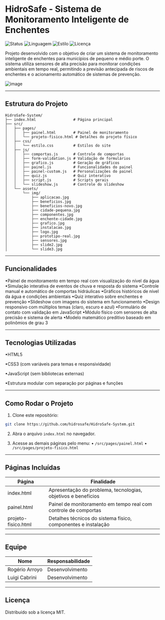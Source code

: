 # HidroSafe - Sistema de Monitoramento Inteligente de Enchentes

![Status](https://img.shields.io/badge/status-finalizado-brightgreen)
![Linguagem](https://img.shields.io/badge/HTML5%20%7C%20CSS%20%7C%20JS-blue)
![Estilo](https://img.shields.io/badge/design-responsivo-informational)
![Licença](https://img.shields.io/badge/licença-MIT-lightgrey)

Projeto desenvolvido com o objetivo de criar um sistema de monitoramento inteligente de enchentes para municípios de pequeno e médio porte. O sistema utiliza sensores de alta precisão para monitorar condições ambientais em tempo real, permitindo a previsão antecipada de riscos de enchentes e o acionamento automático de sistemas de prevenção.

![image](https://github.com/user-attachments/assets/ab6d12e8-1105-4b2f-9ebd-947c21a5f484)

---

## Estrutura do Projeto

```
HidroSafe-System/
├── index.html                 # Página principal
├── src/
│   ├── pages/
│   │   ├── painel.html        # Painel de monitoramento
│   │   └── projeto-fisico.html # Detalhes do projeto físico
│   ├── css/
│   │   └── estilo.css         # Estilos do site
│   ├── js/
│   │   ├── comportas.js       # Controle de comportas
│   │   ├── form-validation.js # Validação de formulários
│   │   ├── grafico.js         # Geração de gráficos
│   │   ├── painel.js          # Funcionalidades do painel
│   │   ├── painel-custom.js   # Personalizações do painel
│   │   ├── quiz.js            # Quiz interativo
│   │   ├── script.js          # Scripts gerais
│   │   └── slideshow.js       # Controle do slideshow
│   └── assets/
│       └── img/
│           ├── aplicacao.jpg
│           ├── beneficios.jpg
│           ├── beneficios-novo.jpg
│           ├── cidade-pequena.jpg
│           ├── componentes.jpg
│           ├── enchente-cidade.jpg
│           ├── grafico.jpg
│           ├── instalacao.jpg
│           ├── logo.jpg
│           ├── prototipo-real.jpg
│           ├── sensores.jpg
│           ├── slide2.jpg
│           └── slide3.jpg
```

---

## Funcionalidades

•Painel de monitoramento em tempo real com visualização do nível da água
•Simulação interativa de eventos de chuva e resposta do sistema
•Controle manual e automático de comportas hidráulicas
•Gráficos históricos de nível da água e condições ambientais
•Quiz interativo sobre enchentes e prevenção
•Slideshow com imagens do sistema em funcionamento
•Design responsivo com múltiplos temas (claro, escuro e azul)
•Formulário de contato com validação em JavaScript
•Módulo físico com sensores de alta precisão e sistema de alerta
•Modelo matemático preditivo baseado em polinômios de grau 3

---

## Tecnologias Utilizadas

•HTML5

•CSS3 (com variáveis para temas e responsividade)

•JavaScript (sem bibliotecas externas)

•Estrutura modular com separação por páginas e funções

---

## Como Rodar o Projeto

1. Clone este repositório:
```bash
git clone https://github.com/hidrosafe/HidroSafe-System.git
```

2. Abra o arquivo `index.html` no navegador.

3. Acesse as demais páginas pelo menu:
   • `/src/pages/painel.html`
   • `/src/pages/projeto-fisico.html`

---

## Páginas Incluídas

|         Página        |                           Finalidade                             |
|-----------------------|------------------------------------------------------------------|
| index.html            | Apresentação do problema, tecnologias, objetivos e benefícios    |
| painel.html           | Painel de monitoramento em tempo real com controle de comportas  |
| projeto-fisico.html   | Detalhes técnicos do sistema físico, componentes e instalação    |

---

## Equipe

| Nome                | Responsabilidade                            |
|---------------------|---------------------------------------------|
| Rogério Arroyo      | Desenvolvimento                             |
| Luigi Cabrini       | Desenvolvimento                             |

---

## Licença

Distribuído sob a licença MIT.  
